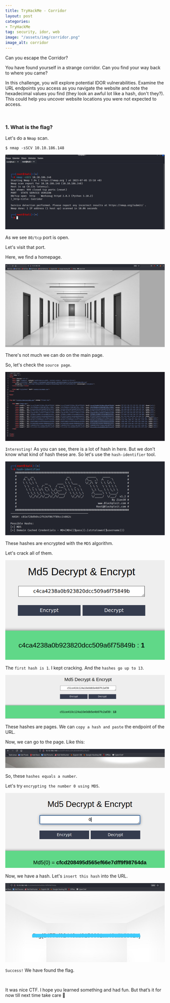 ```yaml
---
title: TryHackMe - Corridor
layout: post
categories:
- TryHackMe
tag: security, idor, web
image: "/assets/img/corridor.png"
image_alt: corridor
---
```


Can you escape the Corridor?

You have found yourself in a strange corridor. Can you find your way back to where you came?

In this challenge, you will explore potential IDOR vulnerabilities. Examine the URL endpoints you access as you navigate the website and note the hexadecimal values you find (they look an awful lot like a hash, don't they?). This could help you uncover website locations you were not expected to access.

<br>

### 1. What is the flag?

Let's do a `Nmap` scan.

```
$ nmap -sSCV 10.10.186.148
```

![nmap](/assets/img/tryhackme/corridor/nmap.png)

As we see `80/tcp` port is open.

Let's visit that port.

Here, we find a homepage.

![home](/assets/img/tryhackme/corridor/home.png)

There's not much we can do on the main page.

So, let's check the `source page`.

![source](/assets/img/tryhackme/corridor/source.png)

`Interesting!` As you can see, there is a lot of hash in here. 
But we don't know what kind of hash these are. So let's use the `hash-identifier` tool.

![hash-id](/assets/img/tryhackme/corridor/hash-id.png)

These hashes are encrypted with the `MD5` algorithm.

Let's crack all of them.

![crack](/assets/img/tryhackme/corridor/crack.png)

The `first hash is 1`.  I kept cracking. And the `hashes go up to 13`.

![13](/assets/img/tryhackme/corridor/13.png)

These hashes are pages. We can `copy a hash and paste` the endpoint of the URL.  

Now, we can go to the page. Like this:

![first](/assets/img/tryhackme/corridor/first.png)

So, these `hashes equals a number`.

Let's try `encrypting the number 0 using MD5`.

![md5](/assets/img/tryhackme/corridor/md5.png)

Now, we have a hash. Let's `insert this hash` into the URL.

![zero](/assets/img/tryhackme/corridor/zero.png)

`Success!` We have found the flag.

<br>

It was nice CTF. I hope you learned something and had fun. But that’s it for now till next time take care :wave:

<br>
